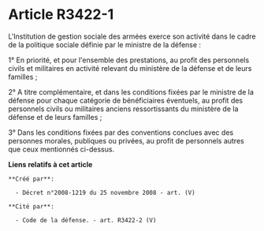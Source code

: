 # Article R3422-1

L'Institution de gestion sociale des armées exerce son activité dans le cadre de la politique sociale définie par le ministre
de la défense :

1° En priorité, et pour l'ensemble des prestations, au profit des personnels civils et militaires en activité relevant du
ministère de la défense et de leurs familles ;

2° A titre complémentaire, et dans les conditions fixées par le ministre de la défense pour chaque catégorie de bénéficiaires
éventuels, au profit des personnels civils ou militaires anciens ressortissants du ministère de la défense et de leurs
familles ;

3° Dans les conditions fixées par des conventions conclues avec des personnes morales, publiques ou privées, au profit de
personnels autres que ceux mentionnés ci-dessus.

**Liens relatifs à cet article**

	**Créé par**:

	  - Décret n°2008-1219 du 25 novembre 2008 - art. (V)

	**Cité par**:

	  - Code de la défense. - art. R3422-2 (V)
